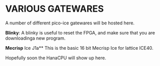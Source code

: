 # VARIOUS GATEWARES

A number of different pico-ice gatewares will be hosted here.

**Blinky**: A blinky is useful to reset the FPGA, and make sure that you are downloadinga new program.

**Mecrisp** Ice J1a** This is the basic 16 bit Mecrisp Ice for lattice ICE40.

Hopefully soon the HanaCPU will show up here. 